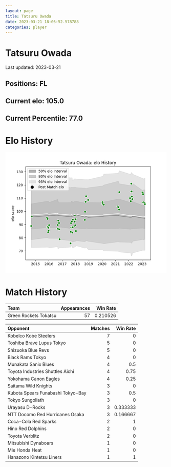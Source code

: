 ```yaml
---  
layout: page  
title: Tatsuru Owada  
date: 2023-03-21 18:05:52.578788  
categories: player  
---
```

# Tatsuru Owada


Last updated: 2023-03-21
## Positions: FL

## Current elo: 105.0

## Current Percentile: 77.0

# Elo History


![elo history](history_TatsuruOwada.png)
# Match History


| Team                  |   Appearances |   Win Rate |
|:----------------------|--------------:|-----------:|
| Green Rockets Tokatsu |            57 |   0.210526 |

| Opponent                          |   Matches |   Win Rate |
|:----------------------------------|----------:|-----------:|
| Kobelco Kobe Steelers             |         7 |   0        |
| Toshiba Brave Lupus Tokyo         |         5 |   0        |
| Shizuoka Blue Revs                |         5 |   0        |
| Black Rams Tokyo                  |         4 |   0        |
| Munakata Sanix Blues              |         4 |   0.5      |
| Toyota Industries Shuttles Aichi  |         4 |   0.75     |
| Yokohama Canon Eagles             |         4 |   0.25     |
| Saitama Wild Knights              |         3 |   0        |
| Kubota Spears Funabashi Tokyo-Bay |         3 |   0.5      |
| Tokyo Sungoliath                  |         3 |   0        |
| Urayasu D-Rocks                   |         3 |   0.333333 |
| NTT Docomo Red Hurricanes Osaka   |         3 |   0.166667 |
| Coca-Cola Red Sparks              |         2 |   1        |
| Hino Red Dolphins                 |         2 |   0        |
| Toyota Verblitz                   |         2 |   0        |
| Mitsubishi Dynaboars              |         1 |   0        |
| Mie Honda Heat                    |         1 |   0        |
| Hanazono Kintetsu Liners          |         1 |   1        |